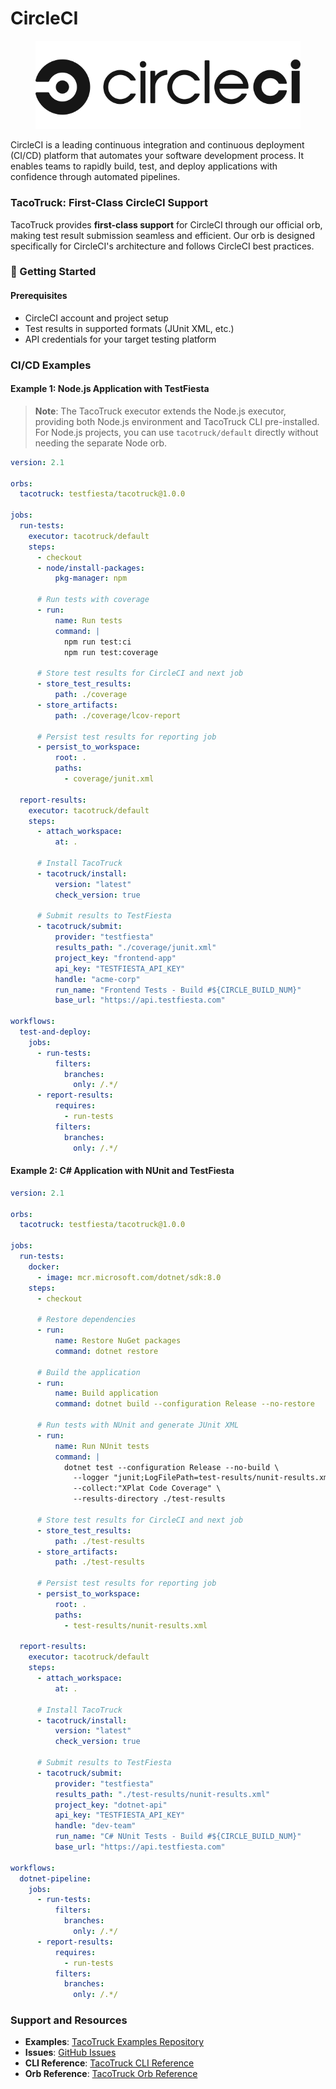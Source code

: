 # CircleCI

<figure><img src="../../.gitbook/assets/circle-ci.svg" alt=""><figcaption></figcaption></figure>

CircleCI is a leading continuous integration and continuous deployment (CI/CD) platform that automates your software development process. It enables teams to rapidly build, test, and deploy applications with confidence through automated pipelines.

### TacoTruck: First-Class CircleCI Support

TacoTruck provides **first-class support** for CircleCI through our official orb, making test result submission seamless and efficient. Our orb is designed specifically for CircleCI's architecture and follows CircleCI best practices.

### 🚀 Getting Started

#### Prerequisites

* CircleCI account and project setup
* Test results in supported formats (JUnit XML, etc.)
* API credentials for your target testing platform

### CI/CD Examples

#### Example 1: Node.js Application with TestFiesta

> **Note**: The TacoTruck executor extends the Node.js executor, providing both Node.js environment and TacoTruck CLI pre-installed. For Node.js projects, you can use `tacotruck/default` directly without needing the separate Node orb.

```yaml
version: 2.1

orbs:
  tacotruck: testfiesta/tacotruck@1.0.0

jobs:
  run-tests:
    executor: tacotruck/default
    steps:
      - checkout
      - node/install-packages:
          pkg-manager: npm
      
      # Run tests with coverage
      - run:
          name: Run tests
          command: |
            npm run test:ci
            npm run test:coverage
      
      # Store test results for CircleCI and next job
      - store_test_results:
          path: ./coverage
      - store_artifacts:
          path: ./coverage/lcov-report
      
      # Persist test results for reporting job
      - persist_to_workspace:
          root: .
          paths:
            - coverage/junit.xml

  report-results:
    executor: tacotruck/default
    steps:
      - attach_workspace:
          at: .
      
      # Install TacoTruck
      - tacotruck/install:
          version: "latest"
          check_version: true
      
      # Submit results to TestFiesta
      - tacotruck/submit:
          provider: "testfiesta"
          results_path: "./coverage/junit.xml"
          project_key: "frontend-app"
          api_key: "TESTFIESTA_API_KEY"
          handle: "acme-corp"
          run_name: "Frontend Tests - Build #${CIRCLE_BUILD_NUM}"
          base_url: "https://api.testfiesta.com"

workflows:
  test-and-deploy:
    jobs:
      - run-tests:
          filters:
            branches:
              only: /.*/
      - report-results:
          requires:
            - run-tests
          filters:
            branches:
              only: /.*/
```

#### Example 2: C# Application with NUnit and TestFiesta

```yaml
version: 2.1

orbs:
  tacotruck: testfiesta/tacotruck@1.0.0

jobs:
  run-tests:
    docker:
      - image: mcr.microsoft.com/dotnet/sdk:8.0
    steps:
      - checkout
      
      # Restore dependencies
      - run:
          name: Restore NuGet packages
          command: dotnet restore
      
      # Build the application
      - run:
          name: Build application
          command: dotnet build --configuration Release --no-restore
      
      # Run tests with NUnit and generate JUnit XML
      - run:
          name: Run NUnit tests
          command: |
            dotnet test --configuration Release --no-build \
              --logger "junit;LogFilePath=test-results/nunit-results.xml" \
              --collect:"XPlat Code Coverage" \
              --results-directory ./test-results
      
      # Store test results for CircleCI and next job
      - store_test_results:
          path: ./test-results
      - store_artifacts:
          path: ./test-results
      
      # Persist test results for reporting job
      - persist_to_workspace:
          root: .
          paths:
            - test-results/nunit-results.xml

  report-results:
    executor: tacotruck/default
    steps:
      - attach_workspace:
          at: .
      
      # Install TacoTruck
      - tacotruck/install:
          version: "latest"
          check_version: true
      
      # Submit results to TestFiesta
      - tacotruck/submit:
          provider: "testfiesta"
          results_path: "./test-results/nunit-results.xml"
          project_key: "dotnet-api"
          api_key: "TESTFIESTA_API_KEY"
          handle: "dev-team"
          run_name: "C# NUnit Tests - Build #${CIRCLE_BUILD_NUM}"
          base_url: "https://api.testfiesta.com"

workflows:
  dotnet-pipeline:
    jobs:
      - run-tests:
          filters:
            branches:
              only: /.*/
      - report-results:
          requires:
            - run-tests
          filters:
            branches:
              only: /.*/
```

### Support and Resources

* **Examples**: [TacoTruck Examples Repository](https://github.com/testfiesta/tacotruck-examples)
* **Issues**: [GitHub Issues](https://github.com/testfiesta/tacotruck-orb/issues)
* **CLI Reference**: [TacoTruck CLI Reference](https://github.com/testfiesta/tacotruck)
* **Orb Reference**: [TacoTruck Orb Reference](https://circleci.com/developer/orbs/orb/testfiesta/tacotruck)

